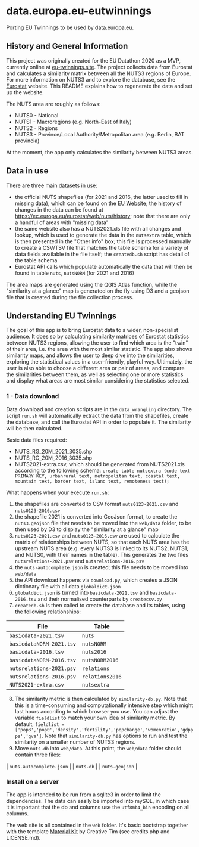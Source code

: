 # data.europa.eu-eutwinnings
Porting EU Twinnings to be used by data.europa.eu.  

## History and General Information
This project was originally created for the EU Datathon 2020 as a MVP, currently online at [eu-twinnings.site](http://eu-twinnings.site). The project collects data from Eurostat and calculates a similarity matrix between all the NUTS3 regions of Europe. For more information on NUTS3 and to explore the database, see the [Eurostat](https://ec.europa.eu/eurostat/data/database) website. This README explains how to regenerate the data and set up the website.

The NUTS area are roughly as follows:

- NUTS0 - National
- NUTS1 - Macroregions (e.g. North-East of Italy)
- NUTS2 - Regions
- NUTS3 - Province/Local Authority/Metropolitan area (e.g. Berlin, BAT provincia)

At the moment, the app only calculates the similarity between NUTS3 areas.

## Data in use
There are three main datasets in use:
- the official NUTS shapefiles (for 2021 and 2016, the latter used to fill in missing data), which can be found on the [EU Website](https://ec.europa.eu/eurostat/web/gisco/geodata/reference-data/administrative-units-statistical-units/nuts); the history of changes in the data can be found at https://ec.europa.eu/eurostat/web/nuts/history; note that there are only a handful of areas with "missing data"
- the same website also has a NUTS2021.xls file with all changes and lookup, which is used to generate the data in the `nutsextra` table, which is then presented in the "Other info" box; this file is processed manually to create a CSV/TSV file that matches the table schema for a variety of data fields available in the file itself; the `createdb.sh` script has detail of the table schema
- Eurostat API calls which populate automatically the data that will then be found in table `nuts`, `nutsNORM` (for 2021 and 2016)

The area maps are generated using the QGIS Atlas function, while the "similarity at a glance" map is generated on the fly using D3 and a geojson file that is created during the file collection process.

## Understanding EU Twinnings
The goal of this app is to bring Eurostat data to a wider, non-specialist audience.
It does so by calculating similarity matrices of Eurostat statistics between NUTS3 regions, allowing the user to find which area is the "twin" of their area, i.e. the area with the most similar statistic. The app also shows similarity maps, and allows the user to deep dive into the similarities, exploring the statistical values in a user-friendly, playful way.
Ultimately, the user is also able to choose a different area or pair of areas, and compare the similarities between them, as well as selecting one or more statistics and display what areas are most similar considering the statistics selected.

### 1 - Data download
Data download and creation scripts are in the `data_wrangling` directory. The script `run.sh` will automatically extract the data from the shapefiles, create the database, and call the Eurostat API in order to populate it. The similarity will be then calculated.

Basic data files required:
- NUTS_RG_20M_2021_3035.shp
- NUTS_RG_20M_2016_3035.shp
- NUTS2021-extra.csv, which should be generated from NUTS2021.xls according to the following schema: `create table nutsextra (code text PRIMARY KEY, urbanrural text, metropolitan text, coastal text, mountain text, border text, island text, remoteness text);`

What happens when your execute `run.sh`:
1. the shapefiles are converted to CSV format `nuts0123-2021.csv` and `nuts0123-2016.csv`
2. the shapefile 2021 is converted into GeoJson format, to create the `nuts3.geojson` file that needs to be moved into the `web/data` folder, to be then used by D3 to display the "similarity at a glance" map
3. `nuts0123-2021.csv` and `nuts0123-2016.csv` are used to calculate the matrix of relationships between NUTS, so that each NUTS area has the upstream NUTS area (e.g. every NUTS3 is linked to its NUTS2, NUTS1, and NUTS0, with their names in the table). This generates the two files `nutsrelations-2021.psv` and `nutsrelations-2016.psv`
4. the `nuts-autocomplete.json` is created; this file needs to be moved into `web/data`
5. the API download happens via `download.py`, which creates a JSON dictionary file with all data `globaldict.json`
6. `globaldict.json` is turned into `basicdata-2021.tsv` and `basicdata-2016.tsv` and their normalised counterparts by `createcsv.py`
7. `createdb.sh` is then called to create the database and its tables, using the following relationships:

|       File               |       Table       |
| ------------------------ | ----------------- |
|    `basicdata-2021.tsv`  |       `nuts`      |  
| `basicdataNORM-2021.tsv` |     `nutsNORM`    |
|    `basicdata-2016.tsv`  |     `nuts2016`    |
| `basicdataNORM-2016.tsv` |   `nutsNORM2016`  |
| `nutsrelations-2021.psv` |     `relations`   |
| `nutsrelations-2016.psv` |   `relations2016` |
|    `NUTS2021-extra.csv`  |     `nutsextra`   |

8. The similarity metric is then calculated by `similarity-db.py`. Note that this is a time-consuming and computationally intensive step which might last hours according to which browser you use. You can adjust the variable `fieldlist` to match your own idea of similarity metric. By default, `fieldlist = ['pop3','pop0','density','fertility','popchange','womenratio','gdppps','gva']`. Note that `similarity-db.py` has options to run and test the similarity on a smaller number of NUTS3 regions.
9. Move `nuts.db` into `web/data`. At this point, the `web/data` folder should contain three files:

|  `nuts-autocomplete.json` |
|         `nuts.db`         |
|       `nuts.geojson`      |


### Install on a server
The app is intended to be run from a sqlite3 in order to limit the dependencies. The data can easily be imported into mySQL, in which case it is important that the db and columns use the `utf8mb4_bin` encoding on all columns.

The web site is all contained in the `web` folder. It's basic bootstrap together with the template [Material Kit](https://www.creative-tim.com/product/material-kit) by Creative Tim (see credits.php and LICENSE.md).
